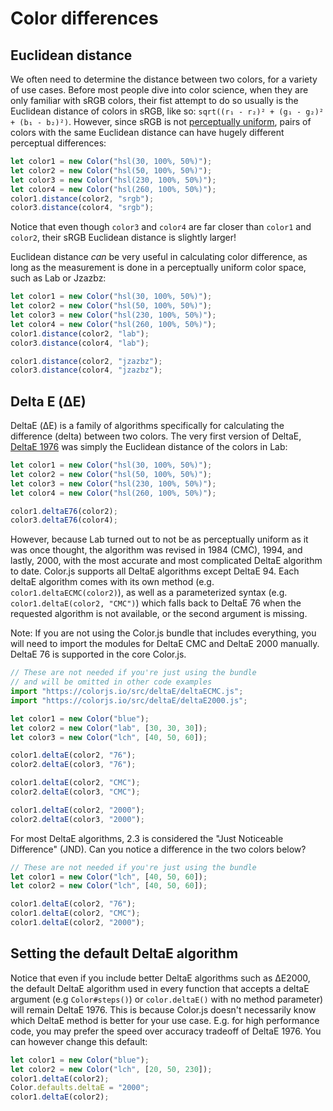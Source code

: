 # Color differences

## Euclidean distance

We often need to determine the distance between two colors, for a variety of use cases.
Before most people dive into color science, when they are only familiar with sRGB colors,
their fist attempt to do so usually is the Euclidean distance of colors in sRGB,
like so: `sqrt((r₁ - r₂)² + (g₁ - g₂)² + (b₁ - b₂)²)`.
However, since sRGB is not [perceptually uniform](https://programmingdesignsystems.com/color/perceptually-uniform-color-spaces/),
pairs of colors with the same Euclidean distance can have hugely different perceptual differences:

<div style="background: hsl(30, 100%, 50%)"></div>
<div style="background: hsl(50, 100%, 50%)"></div>
<div style="background: hsl(230, 100%, 50%)"></div>
<div style="background: hsl(250, 100%, 50%)"></div>

```js
let color1 = new Color("hsl(30, 100%, 50%)");
let color2 = new Color("hsl(50, 100%, 50%)");
let color3 = new Color("hsl(230, 100%, 50%)");
let color4 = new Color("hsl(260, 100%, 50%)");
color1.distance(color2, "srgb");
color3.distance(color4, "srgb");
```

Notice that even though `color3` and `color4` are far closer than `color1` and `color2`, their sRGB Euclidean distance is slightly larger!

Euclidean distance *can* be very useful in calculating color difference, as long as the measurement is done in a perceptually uniform color space, such as Lab or Jzazbz:

```js
let color1 = new Color("hsl(30, 100%, 50%)");
let color2 = new Color("hsl(50, 100%, 50%)");
let color3 = new Color("hsl(230, 100%, 50%)");
let color4 = new Color("hsl(260, 100%, 50%)");
color1.distance(color2, "lab");
color3.distance(color4, "lab");

color1.distance(color2, "jzazbz");
color3.distance(color4, "jzazbz");
```

## Delta E (ΔE)

DeltaE (ΔE) is a family of algorithms specifically for calculating the difference (delta) between two colors.
The very first version of DeltaE, [DeltaE 1976](https://en.wikipedia.org/wiki/Color_difference#CIE76) was simply the Euclidean distance of the colors in Lab:

```js
let color1 = new Color("hsl(30, 100%, 50%)");
let color2 = new Color("hsl(50, 100%, 50%)");
let color3 = new Color("hsl(230, 100%, 50%)");
let color4 = new Color("hsl(260, 100%, 50%)");

color1.deltaE76(color2);
color3.deltaE76(color4);
```

However, because Lab turned out to not be as perceptually uniform as it was once thought, the algorithm was revised in 1984 (CMC), 1994, and lastly, 2000, with the most accurate and most complicated DeltaE algorithm to date.
Color.js supports all DeltaE algorithms except DeltaE 94. Each deltaE algorithm comes with its own method (e.g. `color1.deltaECMC(color2)`),
as well as a parameterized syntax (e.g. `color1.deltaE(color2, "CMC")`) which falls back to DeltaE 76 when the requested algorithm is not available, or the second argument is missing.

Note: If you are not using the Color.js bundle that includes everything, you will need to import the modules for DeltaE CMC and DeltaE 2000 manually. DeltaE 76 is supported in the core Color.js.

```js
// These are not needed if you're just using the bundle
// and will be omitted in other code examples
import "https://colorjs.io/src/deltaE/deltaECMC.js";
import "https://colorjs.io/src/deltaE/deltaE2000.js";

let color1 = new Color("blue");
let color2 = new Color("lab", [30, 30, 30]);
let color3 = new Color("lch", [40, 50, 60]);

color1.deltaE(color2, "76");
color2.deltaE(color3, "76");

color1.deltaE(color2, "CMC");
color2.deltaE(color3, "CMC");

color1.deltaE(color2, "2000");
color2.deltaE(color3, "2000");
```

For most DeltaE algorithms, 2.3 is considered the "Just Noticeable Difference" (JND).
Can you notice a difference in the two colors below?

```js
// These are not needed if you're just using the bundle
let color1 = new Color("lch", [40, 50, 60]);
let color2 = new Color("lch", [40, 50, 60]);

color1.deltaE(color2, "76");
color1.deltaE(color2, "CMC");
color1.deltaE(color2, "2000");
```

## Setting the default DeltaE algorithm

Notice that even if you include better DeltaE algorithms such as ΔΕ2000,
the default DeltaE algorithm used in every function that accepts a deltaE argument (e.g `Color#steps()`) or `color.deltaE()` with no method parameter) will remain DeltaE 1976.
This is because Color.js doesn't necessarily know which DeltaE method is better for your use case.
E.g. for high performance code, you may prefer the speed over accuracy tradeoff of DeltaE 1976.
You can however change this default:

```js
let color1 = new Color("blue");
let color2 = new Color("lch", [20, 50, 230]);
color1.deltaE(color2);
Color.defaults.deltaE = "2000";
color1.deltaE(color2);
```
